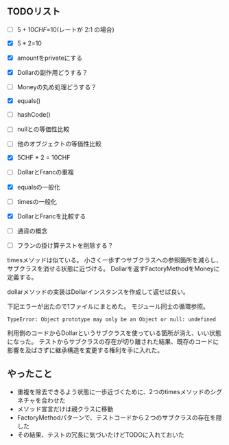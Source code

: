 ## TODOリスト

- [ ] $5+10CHF=$10(レートが 2:1 の場合)
- [x] $5 * 2=$10
- [x] amountをprivateにする
- [x] Dollarの副作用どうする？
- [ ] Moneyの丸め処理どうする？
- [x] equals()
- [ ] hashCode()
- [ ] nullとの等価性比較
- [ ] 他のオブジェクトの等価性比較
- [x] 5CHF * 2 = 10CHF
- [ ] DollarとFrancの重複
- [x] equalsの一般化
- [ ] timesの一般化
- [x] DollarとFrancを比較する
- [ ] 通貨の概念
- [ ] フランの掛け算テストを削除する？


timesメソッドは似ている。
小さく一歩ずつサブクラスへの参照箇所を減らし、サブクラスを消せる状態に近づける。
Dollarを返すFactoryMethodをMoneyに定義する。

dollarメソッドの実装はDollarインスタンスを作成して返せば良い。

下記エラーが出たので1ファイルにまとめた。
モジュール同士の循環参照。

```text
TypeError: Object prototype may only be an Object or null: undefined
```


利用側のコードからDollarというサブクラスを使っている箇所が消え、いい状態になった。
テストからサブクラスの存在が切り離された結果、既存のコードに影響を及ばさずに継承構造を変更する権利を手に入れた。


## やったこと

- 重複を除去できるよう状態に一歩近づくために、2つのtimesメソッドのシグネチャを合わせた
- メソッド宣言だけは親クラスに移動
- FactoryMethodパターンで、テストコードから２つのサブクラスの存在を隠した
- その結果、テストの冗長に気づいたけどTODOに入れておいた
